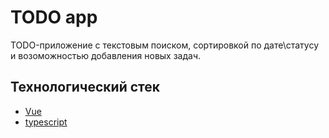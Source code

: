 # TODO app

TODO-приложение  с текстовым поиском, сортировкой по дате\статусу и возоможностью добавления новых задач.

## Технологический стек
- [Vue](https://vuejs.org/)
- [typescript](https://www.typescriptlang.org/)
